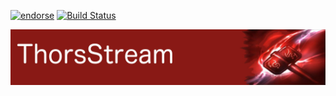 [![endorse](http://api.coderwall.com/lokiastari/endorsecount.png)](http://coderwall.com/lokiastari)
[![Build Status](https://travis-ci.org/Loki-Astari/ThorsStream.svg?branch=master)](https://travis-ci.org/Loki-Astari/ThorsStream)

![ThorStream](../img/stream.jpg)


